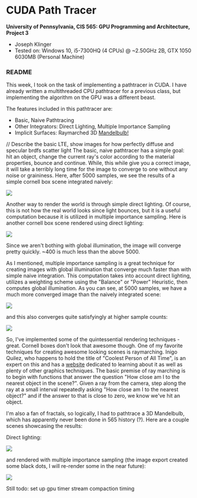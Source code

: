 CUDA Path Tracer
================

**University of Pennsylvania, CIS 565: GPU Programming and Architecture, Project 3**

* Joseph Klinger
* Tested on: Windows 10, i5-7300HQ (4 CPUs) @ ~2.50GHz 2B, GTX 1050 6030MB (Personal Machine)

### README

This week, I took on the task of implementing a pathtracer in CUDA. I have already written a multithreaded CPU pathtracer for a previous class,
but implementing the algorithm on the GPU was a different beast.

The features included in this pathtracer are:
- Basic, Naive Pathtracing
- Other Integrators: Direct Lighting, Multiple Importance Sampling
- Implicit Surfaces: Raymarched 3D [Mandelbulb!](http://www.skytopia.com/project/fractal/mandelbulb.html)

// Describe the basic LTE, show images for how perfectly diffuse and specular brdfs scatter light
The basic, naive pathtracer has a simple goal: hit an object, change the current ray's color according to the material properties, bounce and continue.
While, this while give you a correct image, it will take a terribly long time for the image to converge to one without any noise or graininess. Here, after 5000 samples,
we see the results of a simple cornell box scene integrated naively:

![](img/cornellBox_5000samples_MatchesReference.png)

Another way to render the world is through simple direct lighting. Of course, this is not how the real world looks since light bounces, but it is a useful computation
because it is utilized in multiple importance sampling. Here is another cornell box scene rendered using direct lighting:

![](img/cornellBox_DL_400samp.png)

Since we aren't bothing with global illumination, the image will converge pretty quickly. ~400 is much less than the above 5000.

As I mentioned, multiple importance sampling is a great technique for creating images with global illumination that converge much faster than with simple naive integration.
This computation takes into account direct lighting, utilizes a weighting scheme using the "Balance" or "Power" Heuristic, then computes global illumination. As you can see,
at 5000 samples, we have a much more converged image than the naively integrated scene:

![](img/cornell_MIS_5000samp.png)

and this also converges quite satisfyingly at higher sample counts:

![](img/cornell_MIS_20000samp.png)

So, I've implemented some of the quintessential rendering techniques - great. Cornell boxes don't look that awesome though. One of my favorite techniques for creating
awesome looking scenes is raymarching. Inigo Quilez, who happens to hold the title of "Coolest Person of All Time", is an expert on this and has a [website](http://iquilezles.org/www/) dedicated to learning about
it as well as plenty of other graphics techniques. The basic premise of ray marching is to begin with functions that answer the question "How close am I to the nearest object in the scene?".
Given a ray from the camera, step along the ray at a small interval repeatedly asking "How close am I to the nearest object?" and if the answer to that is close to zero, we know we've
hit an object.

I'm also a fan of fractals, so logically, I had to pathtrace a 3D Mandelbulb, which has apparently never been done in 565 history (?). Here are a couple scenes showcasing the results:

Direct lighting:

![](img/Mandelbulb_3PtLighting_DL_500samp.png)

and rendered with multiple importance sampling (the image export created some black dots, I will re-render some in the near future):

![](img/mandelbulb_cornell_MIS5000samp.png)

Still todo:
set up gpu timer
stream compaction timing
